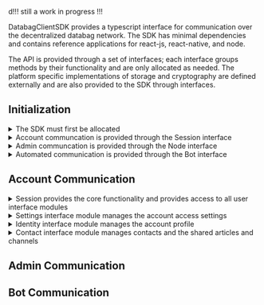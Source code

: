 d!!! still a work in progress !!!

DatabagClientSDK provides a typescript interface for communication over the decentralized databag network. The SDK has minimal dependencies and contains reference applications for react-js, react-native, and node.

The API is provided through a set of interfaces; each interface groups methods by their functionality and are only allocated as needed. The platform specific implementations of storage and cryptography are defined externally and are also provided to the SDK through interfaces.

## Initialization

<details>
  <summary>The SDK must first be allocated</summary><br>

  <ul>
    
The crypto and log params are provided by implementing the [Crypto](https://github.com/balzack/databag/blob/sdk/app/sdk/src/crypto.ts) and [Logging](https://github.com/balzack/databag/blob/sdk/app/sdk/src/logging.ts) interface respectively. 
  
```DatabagClientSDK(crypto?: Crypto, log?: Logging)```
  </ul>
<br>

</details>

<details>
  <summary>Account communcation is provided through the Session interface</summary><br>

<ul>
  
Login provides a Session through an account login

```DatabacgClientSDK::login(handle: string, password: string, node: string, secure: boolean, mfaCode: string | null, params: SessionParams): Promise<Session>```

Access provides a Session through token access to an account when password is forgotten

```DatabacgClientSDK::access(node: string, secure: boolean, token: string, params: SessionParams): Promise<Session>```

Create provides a Session to a newly created account

```DatabacgClientSDK::create(handle: string, password: string, node: string, secure: boolean, token: string | null, params: SessionParams): Promise<Session>```

Available returns the number of accounts that can be publically created

```DatabacgClientSDK::available(node: string, secure: boolean): Promise<number>```

Username returns whether the username is available for account creation

```DatabacgClientSDK::username(name: string, token: string, node: string, secure: boolean): Promise<boolean>```

Logout releases the Session interface

```DatabacgClientSDK::logout(session: Session, all: boolean): Promise<void>```

Remove releases the Session interface and deletes the account from the server

```DatabacgClientSDK::remove(session: Session): Promise<void>```

<details>
  <summary>Storage can then be provided to the SDK to persist sessions</summary><br>

Mobile apps typically use the offline store where most of the relational data is saved. The sql param is provided by implementing the [SqlStore](https://github.com/balzack/databag/blob/sdk/app/sdk/src/store.ts) interface.

```DatabacgClientSDK::initOfflineStore(sql: SqlStore): Promise<Session | null>```

Browser apps typically use the online store where minimal session data is saved. The web param is provided by implementing the [WebStore](https://github.com/balzack/databag/blob/sdk/app/sdk/src/store.ts) interface.

```DatabacgClientSDK::initOnlineStore(web: WebStore): Promise<Session | null>```
</details>
</ul>
<br>

</details>

<details>
  <summary>Admin communcation is provided through the Node interface</summary><br>

  <ul>
    
Configure allocates the Node interface for the server

```DatabacgClientSDK::configure(node: string, secure: boolean, token: string, mfaCode: string | null): Promise<Node>```

</ul>
<br>
</details>

<details>
  <summary>Automated communication is provided through the Bot interface</summary><br>
  <ul>
    
Automate allocates the Bot interface for ia specific communication channel

```DatabacgClientSDK::automate(node: string, secure: boolean, token: string): Promise<Bot>```

</ul>
<br>

</details>

## Account Communication


<details>
  <summary>Session provides the core functionality and provides access to all user interface modules</summary><br>
  
  <ul>
    
  Account Settings are managed through the Settings interface
  
  ```Session::getSettings(): Settings```

  Account Profile is managed through the Identity interface
  
  ```Session::getIdentity(): Identity```

  Account Contacts are managed through the Contact Inferface
  
  ```Session::getContact(): Contact```

  Contact groupings are managed through the Alias Interface
  
  ```Session::getAlias(): Alias```

  Account attribute data is managed through the Attribute Interface
  
  ```Session::getAttribute(): Attribute```

  Account content channels are managed through the Content Interface
  
  ```Session::getContent(): Content```

  An aggregation of content channels provided by contacts is managed through the Stream Interface
  
  ```Session::getStream(): Stream```

  WebRTC calling is managed through the Ring Interface
  
  ```Session::getRing(): Ring```

  Management of an active content channel is provided through the Focus Interface
  
  ```Session::setFocus(cardId: string | null, channelId: string): Focus```   
  ```Session::clearFocus(focus: Focus): void```

  The connectivity status is provided through a status lisenter
  
  ```Session::addStatusListener(ev: (status: string) => void): void```   
  ```Session::removeStatusListener(ev: (status: string) => void): void```

</ul>

<br>

</details>


<details>
  <summary>Settings interface module manages the account access settings</summary><br>
  
  <ul>
    
  The login and password for the account can be changed through the setLogin method
  
  ```Settings::setLogin(username: string, password: string): Promise<void>```

  Check if the specified username is available

  ```Settings::getUsernameStatus(username: string): Promise<boolean>```

  Push notifications to the user's device can be enabled through enableNotifications
  
  ```Settings::enableNotifications(): Promise<void>```

  Push notifications to the user's device can be disabled through disableNotifications
  
  ```Settings::disableNotifications(): Promise<void>```

  The account will be visible in the server registry when enabled through enableRegistry
  
  ```Settings::enableRegistry(): Promise<void>```

  The account will not be visible in the server registry when disabled through disableRegistry
  
  ```Settings::disableRegistry(): Promise<void>```

  Multi-Factor authentication is enabled through enableMFA
  
  ```Settings::enableMFA(): Promise<{ secretImage: string, secretText: string }>```

  Multi-Factor authentication is disabled with disableMFA
  
  ```Settings::disableMFA(): Promise<void>```

  Once enabled the Mutli-Factor authentication must be confirmed before it will be required for login
  
  ```Settings::confirmMFA(code: string): Promise<void>```

  End-to-End encryption is enabled by setting up a client key with setSeal
  
  ```Settings::setSeal(password: string): Promise<void>```

  End-to-End encryption is disabled and the key deleted with clearSeal
  
  ```Settings::clearSeal(): Promise<void>```

  End-to-End encryption can be enabled of other devices by unlocking the key with unlockSeal
  
  ```Settings::unlockSeal(password: string): Promise<void>```

  End-to-End encryption is disabled, but the key remains locked with forgetSeal
  
  ```Settings::forgetSeal(): Promise<void>```

  The current configuration can be accessed through a [Config](https://github.com/balzack/databag/blob/sdk/app/sdk/src/types.ts) listener

  ```Settings::addConfigListener(ev: (config: Cofnig) => void): void```   
  ```Settings::removeConfigListener(ev: (config: Config) => void): void```

  </ul>
  
  <br>
  
</details>

<details>
  <summary>Identity interface module manages the account profile</summary><br>

<ul>
  
  The text details of the profile are set with setProfileData

  ```Identity::setProfileData(name: string, location: string, description: string): Promise<void>```

  The profile image is set with setProfileImage
  
  ```Identity::setProfileImage(image: string): Promise<void>```

  A direct url to retrieve the profile image is provided with getProfileImageUrl

  ```Identity:::getProfileImageUrl(): string```

  The current profile can be access with a [Profile](https://github.com/balzack/databag/blob/sdk/app/sdk/src/types.ts) listener

  ```Identity::addProfileListener(ev: (profile: Profile) => void): void```   
  ```Identity::removeProfileListener(ev: (profile: Profile) => void): void```
  
</ul>

  <br>
</details>

<details>
  <summary>Contact interface module manages contacts and the shared articles and channels</summary><br>
  
  <ul>

  The current contacts can be access with a [Card](https://github.com/balzack/databag/blob/sdk/app/sdk/src/types.ts) listener

  ```Contact::addCardListener(ev: (cards: Card[]) => void): void```
  
  ```Contact::removeCardListener(ev: (cards: Card[]) => void): void```
    
  A new contact can be added to the account through the addCard method, the id of the card is returned
  
  ```Contact::addCard(server: string, guid: string): Promise<string>```

  A contact is removed the the account through the removeCard method

  ```Contact::removeCard(cardId: string): Promise<void>```

  Get URL of contacts profile image with getCardImageUrl

  ```Contact::getCardImageUrl(cardId: string): string```

  Attempt synchronization of contact data if previously failed

  ```Contact::resyncCard(cardId: string): Promise<void>```

  Initiate or accept a contact connection with connectCard to share data

  ```Contact::connectCard(cardId: string): Promise<void>```

  Save contact of connection request without accepting connection with confirmCard

  ```Contact::confirmCard(cardId: string): Promise<void>```
  
  Disconnect from a connected with diconnectCard to stop sharing with that contact

  ```Contact::disconnectCard(cardId: string): Promise<void>```

  Deny a connection request from a contact with denyCard

  ```Contact::denyCard(cardId: string): Promise<void>```

  Ignore a connection request from a contact with ignoreCard

  ```Contact::ignoreCard(cardId: string): Promise<void>```

  Cancel your connection request to a contact with cancelCard

  ```Contact::cancelCard(cardId: string): Promise<void>```

  Cancel your connection request to a contact with cancelCard

  ```Contact::cancelCard(cardId: string): Promise<void>```

  The current articles can be access with an [Article](https://github.com/balzack/databag/blob/sdk/app/sdk/src/types.ts) listener
 
  ```Contact::addArticleListener(id: string | null, ev: (arg: { cardId: string; articles: Article[] }) => void): void```
  
  ```Contact::removeArticleListener(id: string | null, ev: (arg: { cardId: string; articles: Article[] }) => void): void```

  Relinquish access to shared article 

  ```Contact::removeArticle(cardId: string): Promise<void>```

  The current channels can be access with a [Channel](https://github.com/balzack/databag/blob/sdk/app/sdk/src/types.ts) listener

  ```Contact::addChannelListener(id: string | null, ev: (arg: { cardId: string; channels: Channel[] }) => void): void```
  
  ```Contact::removeChannelListener(id: string | null, ev: (arg: { cardId: string; channels: Channel[] }) => void): void```

  Relinquish access to shared channel 

  ```Contact::removeChannel(cardId: string): Promise<void>```

  Enable or disable push notification associated with specified contact channel

  ```Contact::setChannelNotifications(cardId: string, channelId: string, enabled: boolean): Promise<void>```

  Get whether notifications are enabled on specified contact channel

  ```Contact::getChannelNotifications(cardId: string, channelId: string): Promise<boolean>```

  Mark contact channel as read or unread with setUnreadChannel

  ```Contact::setUnreadChannel(cardId: string, channelId: string, unread: boolean): Promise<void>```

  Get list of searchable accounts of specified server with getRegistry

  ```Contact::getRegistry(server: string, secure: boolean): Promise<Profile[]>```

  Get URL of profile image for searchable contact on specified server

  ```Contact::getRegistryImageUrl(server: string, secure: boolean, guid: string): string```

  Block or unblock contact to hide locally with setBlockedCard

  ```Contact::setBlockedCard(cardId: string, boolean: blocked): Promise<void>```

  Get list of all blocked contacts with getBlockedCards 

  ```Contact::getBlockedCards(): Promise<Card[]>```

  Flag contact to node admin for review with flagCard

  ```Contact::flagCard(cardId: string): Promise<void>```

  Block or unblock contact article to hide locallay with setBlockedArticle

  ```Contact::setBlockedArticle(cardId: string, articleId: string, boolean: blocked): Promise<void>```

  Get list of all blocked contact articles with getBlockedArticles

  ```Contact::getBlockedArticles(): Promise<Article[]>```

  Flag article for review by admin with flagArticle

  ```Contact::flagArticle(cardId: string, articleId: string): Promise<void>```

  Block or unblock contact channel with setBlockedChanenl

  ```Contact::setBlockedChannel(cardId: string, channelId: string, boolean: blocked): Promise<void>```

  Get list of all blocked contact channels with getBlockedChannels

  ```Contact::getBlockedChannels(): Promise<Channel[]>```

  Flag channel for review by admin with flagChannel

  ```Contact::flagChannel(cardId: string, channelId: string): Promise<void>```

</ul>

  <br>
</details>
 

## Admin Communication

## Bot Communication
